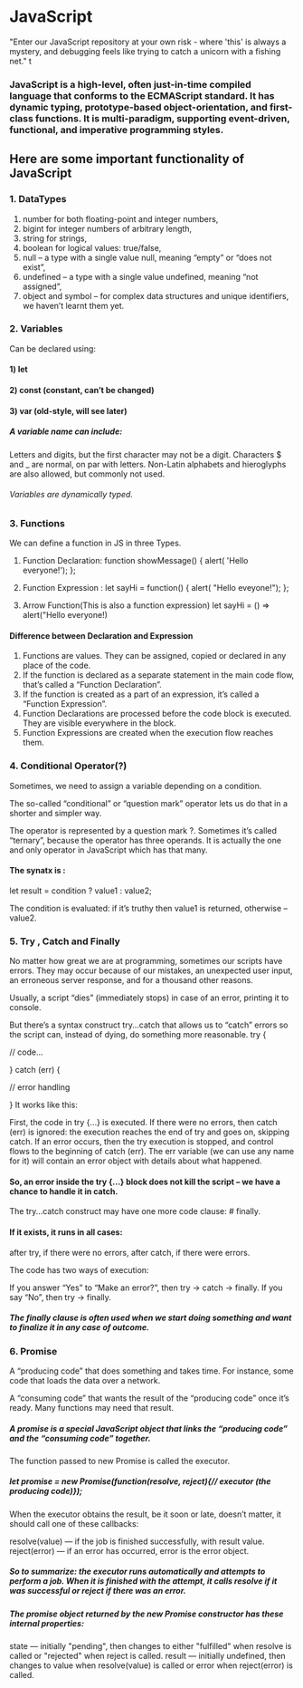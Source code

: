 # JavaScript
"Enter our JavaScript repository at your own risk - where 'this' is always a mystery, and debugging feels like trying to catch a unicorn with a fishing net."
t

### JavaScript is a high-level, often just-in-time compiled language that conforms to the ECMAScript standard. It has dynamic typing, prototype-based object-orientation, and first-class functions. It is multi-paradigm, supporting event-driven, functional, and imperative programming styles.

## Here are some important functionality of JavaScript
### 1. DataTypes
1. number for both floating-point and integer numbers,
2. bigint for integer numbers of arbitrary length,
3. string for strings,
4. boolean for logical values: true/false,
5. null – a type with a single value null, meaning “empty” or “does not exist”,
6. undefined – a type with a single value undefined, meaning “not assigned”,
7. object and symbol – for complex data structures and unique identifiers, we haven’t learnt them yet.
 ### 2. Variables
Can be declared using:

#### 1) let
#### 2) const (constant, can’t be changed)
#### 3) var (old-style, will see later)
##### A variable name can include:

Letters and digits, but the first character may not be a digit.
Characters $ and _ are normal, on par with letters.
Non-Latin alphabets and hieroglyphs are also allowed, but commonly not used.
###### Variables are dynamically typed.




### 3. Functions
We can define a function in JS in three Types.
1) Function Declaration:
function showMessage() {
  alert( 'Hello everyone!');
};


2) Function Expression :
let sayHi = function() {
  alert( "Hello eveyone!");
};

3) Arrow Function(This is also a function expression)
let sayHi = () => alert("Hello everyone!)

#### Difference between Declaration and Expression
1) Functions are values. They can be assigned, copied or declared in any place of the code.
2) If the function is declared as a separate statement in the main code flow, that’s called a “Function Declaration”.
3) If the function is created as a part of an expression, it’s called a “Function Expression”.
4) Function Declarations are processed before the code block is executed. They are visible everywhere in the block.
5) Function Expressions are created when the execution flow reaches them.


### 4. Conditional Operator(?)
Sometimes, we need to assign a variable depending on a condition.

The so-called “conditional” or “question mark” operator lets us do that in a shorter and simpler way.

The operator is represented by a question mark ?. Sometimes it’s called “ternary”, because the operator has three operands. It is actually the one and only operator in JavaScript which has that many.
#### The synatx is :

let result = condition ? value1 : value2;

The condition is evaluated: if it’s truthy then value1 is returned, otherwise – value2.

### 5. Try , Catch and Finally  

No matter how great we are at programming, sometimes our scripts have errors. They may occur because of our mistakes, an unexpected user input, an erroneous server response, and for a thousand other reasons.

Usually, a script “dies” (immediately stops) in case of an error, printing it to console.

But there’s a syntax construct try...catch that allows us to “catch” errors so the script can, instead of dying, do something more reasonable.
try {

  // code...

} catch (err) {

  // error handling

}
It works like this:

First, the code in try {...} is executed.
If there were no errors, then catch (err) is ignored: the execution reaches the end of try and goes on, skipping catch.
If an error occurs, then the try execution is stopped, and control flows to the beginning of catch (err). The err variable (we can use any name for it) will contain an error object with details about what happened.

#### So, an error inside the try {...} block does not kill the script – we have a chance to handle it in catch.


The try...catch construct may have one more code clause:   # finally.

#### If it exists, it runs in all cases:

after try, if there were no errors,
after catch, if there were errors.


The code has two ways of execution:

If you answer “Yes” to “Make an error?”, then try -> catch -> finally.
If you say “No”, then try -> finally.

##### The finally clause is often used when we start doing something and want to finalize it in any case of outcome.

### 6. Promise
A “producing code” that does something and takes time. For instance, some code that loads the data over a network.

A “consuming code” that wants the result of the “producing code” once it’s ready. Many functions may need that result.

##### A promise is a special JavaScript object that links the “producing code” and the “consuming code” together.

The function passed to new Promise is called the executor.


##### let promise = new Promise(function(resolve, reject){// executor (the producing code)});

When the executor obtains the result, be it soon or late, doesn’t matter, it should call one of these callbacks:

resolve(value) — if the job is finished successfully, with result value.
reject(error) — if an error has occurred, error is the error object.

##### So to summarize: the executor runs automatically and attempts to perform a job. When it is finished with the attempt, it calls resolve if it was successful or reject if there was an error.



##### The promise object returned by the new Promise constructor has these internal properties:

state — initially "pending", then changes to either "fulfilled" when resolve is called or "rejected" when reject is called.
result — initially undefined, then changes to value when resolve(value) is called or error when reject(error) is called.
